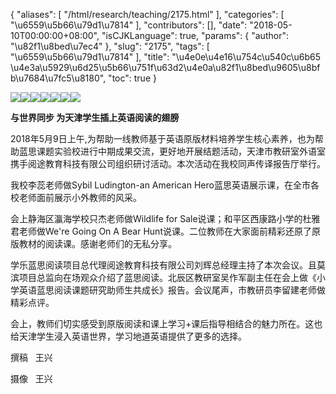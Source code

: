 {
    "aliases": [
        "/html/research/teaching/2175.html"
    ],
    "categories": [
        "\u6559\u5b66\u79d1\u7814"
    ],
    "contributors": [],
    "date": "2018-05-10T00:00:00+08:00",
    "isCJKLanguage": true,
    "params": {
        "author": "\u82f1\u8bed\u7ec4"
    },
    "slug": "2175",
    "tags": [
        "\u6559\u5b66\u79d1\u7814"
    ],
    "title": "\u4e0e\u4e16\u754c\u540c\u6b65 \u4e3a\u5929\u6d25\u5b66\u751f\u63d2\u4e0a\u82f1\u8bed\u9605\u8bfb\u7684\u7fc5\u8180",
    "toc": true
}

![](https://cdn.tfls.online/mirror/full/3cf7272b4c0ee885bebd886ac9bb0211f5df3b0c.jpg)![](https://cdn.tfls.online/mirror/full/8dec3282d33355ca3e42a0c09e81d167c363cb62.jpg)![](https://cdn.tfls.online/mirror/full/9c80332ecfbee0fa049d91cd24d94c7603b74274.jpg)![](https://cdn.tfls.online/mirror/full/b0062d7c4060323ad14248075c4230d3b0afa925.jpg)![](https://cdn.tfls.online/mirror/full/8b7e68325e00df61f6cef19c615f6656535ba995.jpg)![](https://cdn.tfls.online/mirror/full/7a19afbdc88fd28c7a95b231e908392add63b3a5.jpg)![](https://cdn.tfls.online/mirror/full/f2eb839fbb373936d8a284fa47941a0469cdd05b.jpg)







**与世界同步 为天津学生插上英语阅读的翅膀**




2018年5月9日上午,为帮助一线教师基于英语原版材料培养学生核心素养，也为帮助蓝思课题实验校进行中期成果交流，更好地开展结题活动，天津市教研室外语室携手阅途教育科技有限公司组织研讨活动。本次活动在我校同声传译报告厅举行。




我校李蕊老师做Sybil Ludington-an American Hero蓝思英语展示课，在全市各校老师面前展示小外教师的风采。




会上静海区瀛海学校只杰老师做Wildlife for Sale说课；和平区西康路小学的杜雅君老师做We're Going On A Bear Hunt说课。二位教师在大家面前精彩还原了原版教材的阅读课。感谢老师们的无私分享。




学乐蓝思阅读项目总代理阅途教育科技有限公司刘辉总经理主持了本次会议。且莫滨项目总监向在场观众介绍了蓝思阅读。北辰区教研室吴作军副主任在会上做《小学英语蓝思阅读课题研究助师生共成长》报告。会议尾声，市教研员李留建老师做精彩点评。




会上，教师们切实感受到原版阅读和课上学习+课后指导相结合的魅力所在。这也给天津学生浸入英语世界，学习地道英语提供了更多的选择。




  






  






撰稿   王兴




摄像   王兴




  



